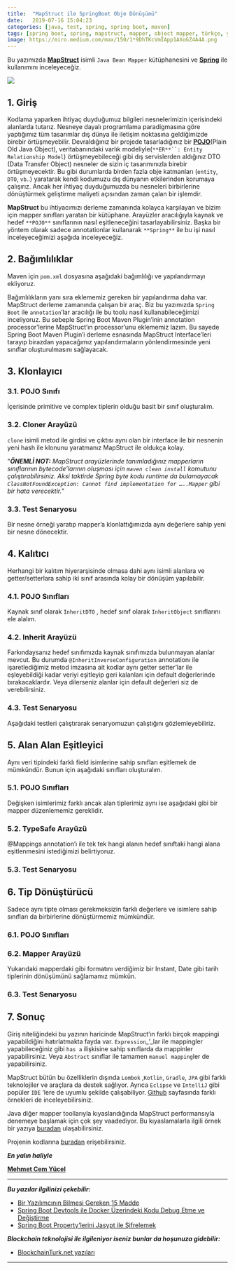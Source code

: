 ```yaml
---
title:  "MapStruct ile SpringBoot Obje Dönüşümü"
date:   2019-07-16 15:04:23
categories: [java, test, spring, spring boot, maven]
tags: [spring boot, spring, mapstruct, mapper, object mapper, türkçe, yazılım, blog, blogger, nedir, örnek, nasıl yapılır, mehmet cem yücel]
image: https://miro.medium.com/max/150/1*9DhTKcVmIApp1AXoGZ4A4A.png
---
```



Bu yazımızda [**MapStruct**](http://mapstruct.org/)  isimli `Java Bean Mapper` kütüphanesini ve [**Spring**](https://spring.io/)  ile kullanımını inceleyeceğiz.

![](https://miro.medium.com/max/6250/1*9DhTKcVmIApp1AXoGZ4A4A.png)
[](http://luman.io/meaning-not-mechanics%E2%80%8A-%E2%80%8Aa-human-approach-organizational-transformation/)

## 1. Giriş

Kodlama yaparken ihtiyaç duyduğumuz bilgileri nesnelerimizin içerisindeki alanlarda tutarız. Nesneye dayalı programlama paradigmasına göre yaptığımız tüm tasarımlar dış dünya ile iletişim noktasına geldiğimizde birebir örtüşmeyebilir. Devraldığınız bir projede tasarladığınız bir [**POJO**](https://en.wikipedia.org/wiki/Plain_old_Java_object)(Plain Old Java Object), veritabanındaki varlık modeliyle(`**ER**``: Entity Relationship Model`) örtüşmeyebileceği gibi dış servislerden aldığınız DTO (Data Transfer Object) nesneler de sizin iç tasarımınızla birebir örtüşmeyecektir. Bu gibi durumlarda birden fazla obje katmanları (`entity`, `DTO`, `vb`..) yaratarak kendi kodumuzu dış dünyanın etkilerinden korumaya çalışırız. Ancak her ihtiyaç duyduğumuzda bu nesneleri birbirlerine dönüştürmek geliştirme maliyeti açısından zaman çalan bir işlemdir.

**MapStruct** bu ihtiyacımızı derleme zamanında kolayca karşılayan ve bizim için mapper sınıfları yaratan bir kütüphane. Arayüzler aracılığıyla  kaynak ve hedef `**POJO**`  sınıflarının nasıl eşitleneceğini tasarlayabilirsiniz. Başka bir yöntem olarak sadece annotationlar kullanarak `**Spring**`  ile bu işi nasıl inceleyeceğimizi aşağıda inceleyeceğiz.

## 2. Bağımlılıklar

Maven için `pom.xml` dosyasına aşağıdaki bağımlılığı ve yapılandırmayı ekliyoruz.

<script src="https://gist.github.com/mehmetcemyucel/fd06abdfce325c53f8f67b42d5d091ad.js"></script>

Bağımlılıkların yanı sıra eklememiz gereken bir yapılandırma daha var. MapStruct derleme zamanında çalışan bir araç. Biz bu yazımızda `Spring Boot` ile `annotation`’lar aracılığı ile bu toolu nasıl kullanabileceğimizi inceliyoruz. Bu sebeple Spring Boot Maven Plugin’inin annotation processor’lerine MapStruct’ın processor’unu eklememiz lazım. Bu sayede Spring Boot Maven Plugin’i derleme esnasında MapStruct Interface’leri tarayıp birazdan yapacağımız yapılandırmaların yönlendirmesinde yeni sınıflar oluşturulmasını sağlayacak.

<script src="https://gist.github.com/mehmetcemyucel/f0e3debe8fd7758e2261b3707ce9f68a.js"></script>

## 3. Klonlayıcı

### 3.1. POJO Sınıfı

İçerisinde primitive ve complex tiplerin olduğu basit bir sınıf oluşturalım.

<script src="https://gist.github.com/mehmetcemyucel/325df415b195db7201e99dcd70d480ab.js"></script>

### 3.2. Cloner Arayüzü

<script src="https://gist.github.com/mehmetcemyucel/d48c9aec663df163b2fc0ca5c1eadeb0.js"></script>

`clone` isimli metod ile girdisi ve çıktısı aynı olan bir interface ile bir nesnenin yeni hash ile klonunu yaratmanız MapStruct ile oldukça kolay.

"***ÖNEMLİ NOT:** MapStruct arayüzlerinde tanımladığınız mapperların sınıflarının bytecode’larının oluşması için `maven clean install` komutunu çalıştırabilirsiniz. Aksi taktirde Spring byte kodu runtime da bulamayacak `ClassNotFoundException: Cannot find implementation for …..Mapper` gibi bir hata verecektir.*"

### 3.3. Test Senaryosu

Bir nesne örneği yaratıp mapper’a klonlattığımızda aynı değerlere sahip yeni bir nesne dönecektir.

<script src="https://gist.github.com/mehmetcemyucel/9bc8c5cf9c5565769bed3c16ca06661b.js"></script>

## 4. Kalıtıcı

Herhangi bir kalıtım hiyerarşisinde olmasa dahi aynı isimli alanlara ve getter/setterlara sahip iki sınıf arasında kolay bir dönüşüm yapılabilir.

### 4.1. POJO Sınıfları

Kaynak sınıf olarak `InheritDTO` , hedef sınıf olarak `InheritObject` sınıflarını ele alalım.

<script src="https://gist.github.com/mehmetcemyucel/190391ea35c0ce091b6c56c8ea06de79.js"></script>

<script src="https://gist.github.com/mehmetcemyucel/f444985b48c6add585c1791f220bfbd3.js"></script>

### 4.2. Inherit Arayüzü

<script src="https://gist.github.com/mehmetcemyucel/56ba92b030a1bec9de65201d650328b1.js"></script>

Farkındaysanız hedef sınıfımızda kaynak sınıfımızda bulunmayan alanlar mevcut. Bu durumda `@InheritInverseConfiguration` annotationı ile işaretlediğimiz metod imzasına ait kodlar aynı getter setter’lar ile eşleyebildiği kadar veriyi eşitleyip geri kalanları için default değerlerinde bırakacaklardır. Veya dilerseniz alanlar için default değerleri siz de verebilirsiniz.

### 4.3. Test Senaryosu

Aşağıdaki testleri çalıştırarak senaryomuzun çalıştığını gözlemleyebiliriz.

<script src="https://gist.github.com/mehmetcemyucel/afe34f23c9e7b2a921315438e5979ec6.js"></script>

## 5. Alan Alan Eşitleyici

Aynı veri tipindeki farklı field isimlerine sahip sınıfları eşitlemek de mümkündür. Bunun için aşağıdaki sınıfları oluşturalım.

### 5.1. POJO Sınıfları

<script src="https://gist.github.com/mehmetcemyucel/641e69793359e731a62662599ba421ee.js"></script>

<script src="https://gist.github.com/mehmetcemyucel/ec127f2b062e51ebfc0576e49b7828e2.js"></script>

Değişken isimlerimiz farklı ancak alan tiplerimiz aynı ise aşağıdaki gibi bir mapper düzenlememiz gereklidir.

### 5.2. TypeSafe Arayüzü

<script src="https://gist.github.com/mehmetcemyucel/2534c4ec908a3445bbc3d0ae9a6111a7.js"></script>

@Mappings annotation’ı ile tek tek hangi alanın hedef sınıftaki hangi alana eşitlenmesini istediğimizi belirtiyoruz.

### 5.3. Test Senaryosu

<script src="https://gist.github.com/mehmetcemyucel/0e50cd8367fb5fe2a2881686ccdc58c7.js"></script>

## 6. Tip Dönüştürücü

Sadece aynı tipte olması gerekmeksizin farklı değerlere ve isimlere sahip sınıfları da birbirlerine dönüştürmemiz mümkündür.

### 6.1. POJO Sınıfları

<script src="https://gist.github.com/mehmetcemyucel/cd14bf48628bf990c07dfe1859ef9b56.js"></script>

<script src="https://gist.github.com/mehmetcemyucel/c9a20b0db9137fa3deca41dcc8e845ed.js"></script>

### 6.2. Mapper Arayüzü

<script src="https://gist.github.com/mehmetcemyucel/3087141799768a797370a7106d72d1d8.js"></script>

Yukarıdaki mapperdaki gibi formatını verdiğimiz bir Instant, Date gibi tarih tiplerinin dönüşümünü sağlamamız mümkün.

### 6.3. Test Senaryosu

<script src="https://gist.github.com/mehmetcemyucel/4dc6c8c3f63995d6d305981de8abf99f.js"></script>

## 7. Sonuç

Giriş niteliğindeki bu yazının haricinde MapStruct’ın farklı birçok mappingi yapabildiğini hatırlatmakta fayda var. `Expression`_’_lar ile mappingler yapabileceğiniz gibi `has a` ilişkisine sahip sınıflarda da mappinler yapabilirsiniz. Veya `Abstract` sınıflar ile tamamen `manuel mapping`ler de yapabilirsiniz.

MapStruct bütün bu özelliklerin dışında `Lombok` ,`Kotlin`, `Gradle`, `JPA` gibi farklı teknolojiler ve araçlara da destek sağlıyor. Ayrıca `Eclipse` ve `IntelliJ` gibi popüler `IDE` ‘lere de uyumlu şekilde çalışabiliyor. [Github](https://github.com/mapstruct/mapstruct) sayfasında farklı örnekleri de inceleyebilirsiniz.

Java diğer mapper toollarıyla kıyaslandığında MapStruct performansıyla denemeye başlamak için çok şey vaadediyor. Bu kıyaslamalarla ilgili örnek bir yazıya [buradan](https://www.baeldung.com/java-performance-mapping-frameworks) ulaşabilirsiniz.

Projenin kodlarına [buradan](https://github.com/mehmetcemyucel/mapstruct) erişebilirsiniz. 


***En yalın haliyle***

[**Mehmet Cem Yücel**](https://www.mehmetcemyucel.com)

---

**_Bu yazılar ilgilinizi çekebilir:_**

 - [Bir Yazılımcının Bilmesi Gereken 15  Madde](https://www.mehmetcemyucel.com/2019/bir-yazilimcinin-bilmesi-gereken-15-madde/)
 - [Spring Boot Devtools ile Docker Üzerindeki Kodu Debug Etme ve  Değiştirme](https://www.mehmetcemyucel.com/2019/spring-boot-devtools-ile-docker-uzerindeki-kodu-debug-etme-ve-degistirme/)
 - [Spring Boot Property’lerini Jasypt ile
   Şifrelemek](https://www.mehmetcemyucel.com/2019/spring-boot-propertylerini-jasypt-ile-sifrelemek/)

**_Blockchain teknolojisi ile ilgileniyor iseniz bunlar da hoşunuza gidebilir:_**

 - [BlockchainTurk.net  yazıları](https://www.mehmetcemyucel.com/categories/#blockchain)

---